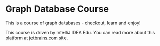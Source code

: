 # Graph Database Course

This is a course of graph databases - checkout, learn and enjoy!

This course is driven by IntelliJ IDEA Edu.
You can read more about this platform at [jetbrains.com](https://www.jetbrains.com/help/idea/product-educational-tools.html) site.
